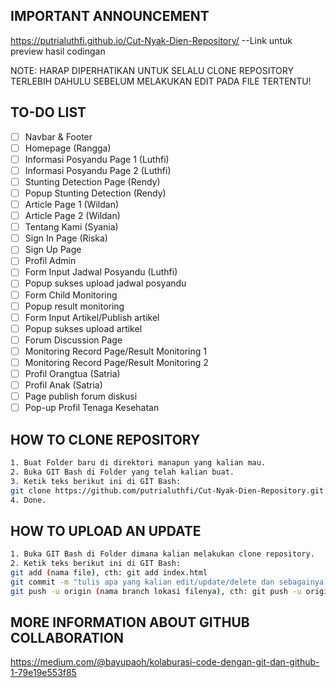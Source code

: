 ## IMPORTANT ANNOUNCEMENT

https://putrialuthfi.github.io/Cut-Nyak-Dien-Repository/ --Link untuk preview hasil codingan

NOTE: HARAP DIPERHATIKAN UNTUK SELALU CLONE REPOSITORY TERLEBIH DAHULU SEBELUM MELAKUKAN EDIT PADA FILE TERTENTU!

## TO-DO LIST

- [ ] Navbar & Footer
- [ ] Homepage (Rangga)
- [ ] Informasi Posyandu Page 1 (Luthfi)
- [ ] Informasi Posyandu Page 2 (Luthfi)
- [ ] Stunting Detection Page (Rendy)
- [ ] Popup Stunting Detection (Rendy)
- [ ] Article Page 1 (Wildan)
- [ ] Article Page 2 (Wildan)
- [ ] Tentang Kami (Syania)
- [ ] Sign In Page (Riska)
- [ ] Sign Up Page
- [ ] Profil Admin 
- [ ] Form Input Jadwal Posyandu (Luthfi)
- [ ] Popup sukses upload jadwal posyandu
- [ ] Form Child Monitoring
- [ ] Popup result monitoring
- [ ] Form Input Artikel/Publish artikel
- [ ] Popup sukses upload artikel
- [ ] Forum Discussion Page
- [ ] Monitoring Record Page/Result Monitoring 1
- [ ] Monitoring Record Page/Result Monitoring 2
- [ ] Profil Orangtua (Satria)
- [ ] Profil Anak (Satria)
- [ ] Page publish forum diskusi
- [ ] Pop-up Profil Tenaga Kesehatan

## HOW TO CLONE REPOSITORY

```bash
1. Buat Folder baru di direktori manapun yang kalian mau.
2. Buka GIT Bash di Folder yang telah kalian buat.
3. Ketik teks berikut ini di GIT Bash:
git clone https://github.com/putrialuthfi/Cut-Nyak-Dien-Repository.git
4. Done.
```

## HOW TO UPLOAD AN UPDATE

```bash
1. Buka GIT Bash di Folder dimana kalian melakukan clone repository.
2. Ketik teks berikut ini di GIT Bash:
git add (nama file), cth: git add index.html
git commit -m "tulis apa yang kalian edit/update/delete dan sebagainya (NAMA KALIAN)"
git push -u origin (nama branch lokasi filenya), cth: git push -u origin informasi-psy
```

## MORE INFORMATION ABOUT GITHUB COLLABORATION

https://medium.com/@bayupaoh/kolaburasi-code-dengan-git-dan-github-1-79e19e553f85

